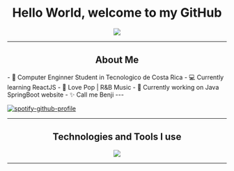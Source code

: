 <h1 align="center">
  Hello World, welcome to my GitHub
 </h1>

<p align="center">
  <img src="https://iq.opengenus.org/content/images/2020/08/Dino_non-birthday_version.gif">
</p>

---
<h2 align="center">
  About Me
 </h2>
- 📓 Computer Enginner Student in Tecnologico de Costa Rica
- 💻 Currently learning ReactJS
- 💽 Love Pop | R&B Music
- 🔨 Currently working on Java SpringBoot website
- ✨ Call me Benji
---

[![spotify-github-profile](https://spotify-github-profile.vercel.app/api/view?uid=x118pff38pfrl389x1e3madqq&cover_image=true&theme=default&show_offline=false&background_color=121212&interchange=false)](https://github.com/kittinan/spotify-github-profile)

---
<h2 align="center">
  Technologies and Tools I use
</h2>

<p align="center">
  <a href="https://skillicons.dev">
    <img src="https://skillicons.dev/icons?i=js,html,css,java,python,react,bootstrap,postgres,vscode,vite,git" />
  </a>
</p>

---
